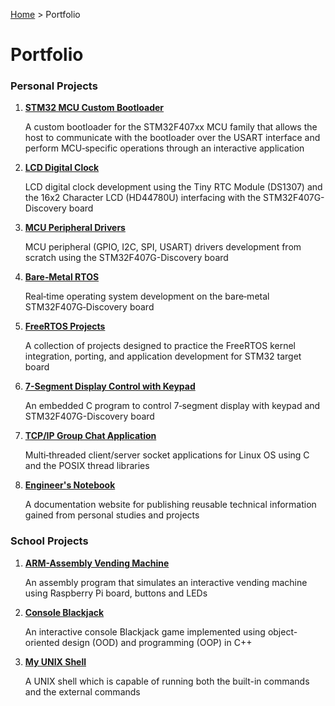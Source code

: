<a href="../">Home</a> > Portfolio

# Portfolio



### Personal Projects

1. **<a href="./stm32-mcu-custom-bootloader">STM32 MCU Custom Bootloader</a>**

   A custom bootloader for the STM32F407xx MCU family that allows the host to communicate with the bootloader over the USART interface and perform MCU‐specific operations through an interactive application    

2. **<a href="./lcd-digital-clock">LCD Digital Clock</a>** 

   LCD digital clock development using the Tiny RTC Module (DS1307) and  the 16x2 Character LCD (HD44780U) interfacing with the STM32F407G-Discovery board

3. **<a href="./mcu-peripheral-drivers">MCU Peripheral Drivers</a>** 

   MCU peripheral (GPIO, I2C, SPI, USART) drivers development from scratch using the STM32F407G-Discovery board

4. **<a href="./bare-metal-rtos">Bare‑Metal RTOS</a>** 

   Real‐time operating system development on the bare‐metal STM32F407G‐Discovery board

5. **<a href="./freertos-projects">FreeRTOS Projects</a>** 

   A collection of projects designed to practice the FreeRTOS kernel  integration, porting, and application development for STM32 target board

6. **<a href="./7-segment-display-control-with-keypad">7-Segment Display Control with Keypad</a>**

   An embedded C program to control 7‐segment display with keypad and STM32F407G-Discovery board

7. **<a href="./tcpip-group-chat-application">TCP/IP Group Chat Application</a>**

   Multi‐threaded client/server socket applications for Linux OS using C and the POSIX thread libraries

8. **<a href="./engineers-notebook">Engineer's Notebook</a>**

   A documentation website for publishing reusable technical information gained from personal studies and projects



### School Projects

1. **<a href="./arm-assembly-vending-machine">ARM-Assembly Vending Machine</a>**

   An assembly program that simulates an interactive vending machine using Raspberry Pi board, buttons and LEDs

2. **<a href="./console-blackjack">Console Blackjack</a>**

   An interactive console Blackjack game implemented using object-oriented design (OOD) and programming (OOP) in C++

3. **<a href="./my-unix-shell">My UNIX Shell</a>**

   A UNIX shell which is capable of running both the built-in commands and the external commands

